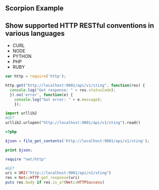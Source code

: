 Scorpion Example
----


Show supported HTTP RESTful conventions in various languages
---

- CURL
- NODE
- PYTHON
- PHP
- RUBY

```javascript
var http = require('http');

http.get("http://localhost:9001/api/v1/sting", function(res) {
  console.log("Got response: " + res.statusCode);
  }).on('error', function(e) {
    console.log("Got error: " + e.message);
    });
```

```python
import urllib2
#GET
urllib2.urlopen("http://localhost:9001/api/v1/sting").read()

```

```php
<?php

$json = file_get_contents('http://localhost:9001/api/v1/sting');

print $json;
```

```ruby
require "net/http"

#GET
uri = URI("http://localhost:9001/api/v1/sting")
res = Net::HTTP.get_response(uri)
puts res.body if res.is_a?(Net::HTTPSuccess)

```
